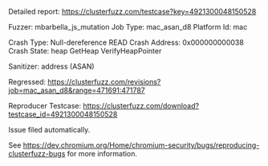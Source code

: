 Detailed report: https://clusterfuzz.com/testcase?key=4921300048150528

Fuzzer: mbarbella_js_mutation
Job Type: mac_asan_d8
Platform Id: mac

Crash Type: Null-dereference READ
Crash Address: 0x000000000038
Crash State:
  heap
  GetHeap
  VerifyHeapPointer
  
Sanitizer: address (ASAN)

Regressed: https://clusterfuzz.com/revisions?job=mac_asan_d8&range=471691:471787

Reproducer Testcase: https://clusterfuzz.com/download?testcase_id=4921300048150528


Issue filed automatically.

See https://dev.chromium.org/Home/chromium-security/bugs/reproducing-clusterfuzz-bugs for more information.